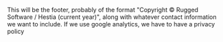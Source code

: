 This will be the footer, probably of the format "Copyright © Rugged Software / Hestia (current year)", along with whatever contact information we want to include.
If we use google analytics, we have to have a privacy policy